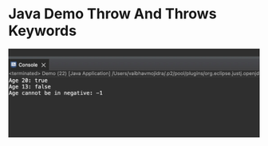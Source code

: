 # Java Demo Throw And Throws Keywords

[![Vaibhav Mojidra - 1.jpeg](https://raw.githubusercontent.com/VaibhavMojidra/Java---Demo-Throw-And-Throws-Keywords/master/output/1.jpeg "Vaibhav Mojidra")](https://vaibhavmojidra.github.io/site/)